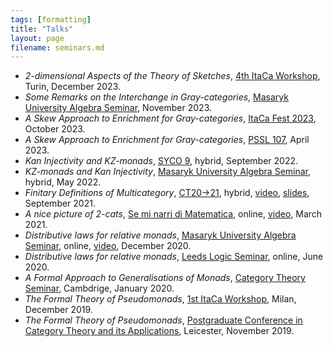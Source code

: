 ```yaml
---
tags: [formatting]
title: "Talks"
layout: page
filename: seminars.md
---
```


- _2-dimensional Aspects of the Theory of Sketches_, [4th ItaCa Workshop](https://progetto-itaca.github.io/ItaCa-23/), Turin, December 2023. 
- _Some Remarks on the Interchange in Gray-categories_, [Masaryk University Algebra Seminar](http://www.math.muni.cz/~bourkej/BAS.html), November 2023. 
- _A Skew Approach to Enrichment for Gray-categories_, [ItaCa Fest 2023](https://progetto-itaca.github.io/pages/fest23.html#oct25), October 2023.
- _A Skew Approach to Enrichment for Gray-categories_, [PSSL 107](https://sites.google.com/view/pssl-107-athens?pli=1/), April 2023. 
- _Kan Injectivity and KZ-monads_, [SYCO 9](https://www.cl.cam.ac.uk/events/syco/9/), hybrid, September 2022.
- _KZ-monads and Kan Injectivity_, [Masaryk University Algebra Seminar](http://www.math.muni.cz/~bourkej/BAS.html), hybrid, May 2022. 
- _Finitary Definitions of Multicategory_, [CT20->21](https://sites.google.com/view/ct2021/programme-speakers), hybrid, [video](https://www.youtube.com/watch?v=pPdhoaxCVGA&list=PLjdJCdYLZRbPqfdp27BRVMA0qSXnDHi_y&index=5), [slides](Lobbia_CT20.21.pdf), September 2021. 
- _A nice picture of 2-cats_, [Se mi narri di Matematica](https://euler.unipv.it/seminaridott/16_Lobbia.html), online, [video](https://euler.unipv.it/seminaridott/16_Lobbia.html#video), March 2021.
- _Distributive laws for relative monads_, [Masaryk University Algebra Seminar](http://www.math.muni.cz/~bourkej/BAS.html), online, [video](https://www.youtube.com/watch?v=0BbeMJ4vDD8), December 2020. 
- _Distributive laws for relative monads_, [Leeds Logic Seminar](https://www1.maths.leeds.ac.uk/~matpsh/virtualseminar.html), online, June 2020. 
- _A Formal Approach to Generalisations of Monads_, [Category Theory Seminar](http://www.talks.cam.ac.uk/talk/index/138064), Cambdrige, January 2020. 
- _The Formal Theory of Pseudomonads_, [1st ItaCa Workshop](http://www.mat.unimi.it/users/itaca/), Milan, December 2019. 
- _The Formal Theory of Pseudomonads_, [Postgraduate Conference in Category Theory and its Applications](https://sites.google.com/view/pgr-ct-leics19/home), Leicester, November 2019. 
